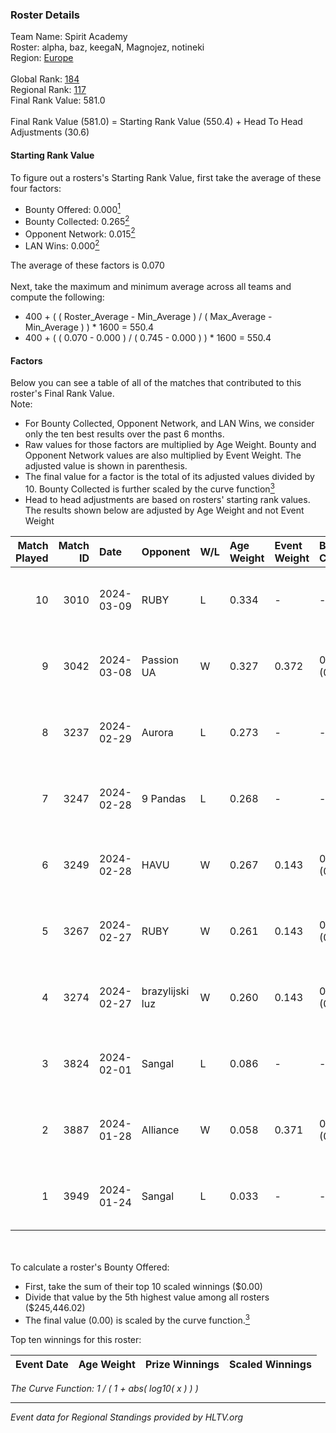 ### Roster Details<br />
Team Name: Spirit Academy<br />
Roster: alpha, baz, keegaN, Magnojez, notineki<br />
Region: [Europe]( ../standings_europe.md)<br />
<br />
Global Rank: [184](../standings_global.md)<br />
Regional Rank: [117]( ../standings_europe.md)<br />
Final Rank Value:  581.0<br />
<br />
Final Rank Value (581.0) = Starting Rank Value (550.4) + Head To Head Adjustments (30.6)<br />

#### Starting Rank Value<br />
To figure out a rosters's Starting Rank Value, first take the average of these four factors:<br />
- Bounty Offered: 0.000[<sup>1</sup>](#table2)
- Bounty Collected: 0.265[<sup>2</sup>](#table1)
- Opponent Network: 0.015[<sup>2</sup>](#table1)
- LAN Wins: 0.000[<sup>2</sup>](#table1)

The average of these factors is 0.070<br />
<br />
Next, take the maximum and minimum average across all teams and compute the following:<br />
- 400 + ( ( Roster_Average - Min_Average ) / ( Max_Average - Min_Average ) ) * 1600 = 550.4
- 400 + ( ( 0.070 - 0.000 ) / ( 0.745 - 0.000 ) ) * 1600 = 550.4


#### Factors<br />
Below you can see a table of all of the matches that contributed to this roster's Final Rank Value.<br />
Note:<br />

- For Bounty Collected, Opponent Network, and LAN Wins, we consider only the ten best results over the past 6 months.
- Raw values for those factors are multiplied by Age Weight. Bounty and Opponent Network values are also multiplied by Event Weight. The adjusted value is shown in parenthesis.
- The final value for a factor is the total of its adjusted values divided by 10. Bounty Collected is further scaled by the curve function[<sup>3</sup>](#curveFunction)
- Head to head adjustments are based on rosters' starting rank values. The results shown below are adjusted by Age Weight and not Event Weight
<span id="table1"></span><br />


| Match Played | Match ID | Date       | Opponent        | W/L | Age Weight | Event Weight | Bounty Collected | Opponent Network | LAN Wins  | H2H Adj. | Roster                                    |
| -: | -: | :- | :- | :- | :- | :- | :- | :- | :- | -: | :- |
|           10 |     3010 | 2024-03-09 | RUBY            | L   | 0.334      | -            | -                | -                | -         |    -0.89 | alpha, baz, keegaN, Magnojez, notineki    |
|            9 |     3042 | 2024-03-08 | Passion UA      | W   | 0.327      | 0.372        | 0.087 (0.011)    | 0.847 (0.103)    | 0 (0.000) |     9.56 | alpha, baz, keegaN, Magnojez, notineki    |
|            8 |     3237 | 2024-02-29 | Aurora          | L   | 0.273      | -            | -                | -                | -         |    -0.02 | alpha, baz, keegaN, Magnojez, notineki    |
|            7 |     3247 | 2024-02-28 | 9 Pandas        | L   | 0.268      | -            | -                | -                | -         |    -0.38 | alpha, baz, keegaN, Magnojez, notineki    |
|            6 |     3249 | 2024-02-28 | HAVU            | W   | 0.267      | 0.143        | 0.002 (0.000)    | 0.202 (0.008)    | 0 (0.000) |     6.32 | alpha, baz, keegaN, Magnojez, notineki    |
|            5 |     3267 | 2024-02-27 | RUBY            | W   | 0.261      | 0.143        | 0.144 (0.005)    | 0.580 (0.022)    | 0 (0.000) |     7.61 | alpha, baz, keegaN, Magnojez, notineki    |
|            4 |     3274 | 2024-02-27 | brazylijski luz | W   | 0.260      | 0.143        | 0.012 (0.000)    | 0.282 (0.010)    | 0 (0.000) |     6.84 | alpha, baz, keegaN, Magnojez, notineki    |
|            3 |     3824 | 2024-02-01 | Sangal          | L   | 0.086      | -            | -                | -                | -         |    -0.08 | alpha, baz, keegaN, Magnojez, notineki    |
|            2 |     3887 | 2024-01-28 | Alliance        | W   | 0.058      | 0.371        | 0.021 (0.000)    | 0.349 (0.008)    | 0 (0.000) |     1.63 | alpha, baz, keegaN, Magnojez, notineki    |
|            1 |     3949 | 2024-01-24 | Sangal          | L   | 0.033      | -            | -                | -                | -         |    -0.03 | alpha, keegaN, Magnojez, notineki, S0tF1k |

<br />
<span id="table2"></span><br />
To calculate a roster's Bounty Offered:<br />

- First, take the sum of their top 10 scaled winnings ($0.00)
- Divide that value by the 5th highest value among all rosters ($245,446.02)
- The final value (0.00) is scaled by the curve function.[<sup>3</sup>](#curveFunction)

Top ten winnings for this roster:<br />

| Event Date | Age Weight | Prize Winnings | Scaled Winnings |
| :- | -: | :- | :- |


<span id="curveFunction"></span>_The Curve Function: 1 / ( 1 + abs( log10( x ) ) )_<br />

---
_Event data for Regional Standings provided by HLTV.org_<br />
